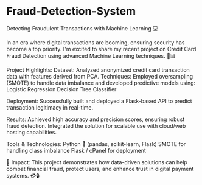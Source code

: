 # Fraud-Detection-System

Detecting Fraudulent Transactions with Machine Learning 💻

In an era where digital transactions are booming, ensuring security has become a top priority. I'm excited to share my recent project on Credit Card Fraud Detection using advanced Machine Learning techniques. 🧠📊

Project Highlights:
Dataset: Analyzed anonymized credit card transaction data with features derived from PCA.
Techniques: Employed oversampling (SMOTE) to handle data imbalance and developed predictive models using:
Logistic Regression
Decision Tree Classifier

Deployment: Successfully built and deployed a Flask-based API to predict transaction legitimacy in real-time.

Results:
Achieved high accuracy and precision scores, ensuring robust fraud detection.
Integrated the solution for scalable use with cloud/web hosting capabilities.

Tools & Technologies:
Python 🐍 (pandas, scikit-learn, Flask)
SMOTE for handling class imbalance
Flask / cPanel for deployment

🌟 Impact:
This project demonstrates how data-driven solutions can help combat financial fraud, protect users, and enhance trust in digital payment systems. 💳🔒

